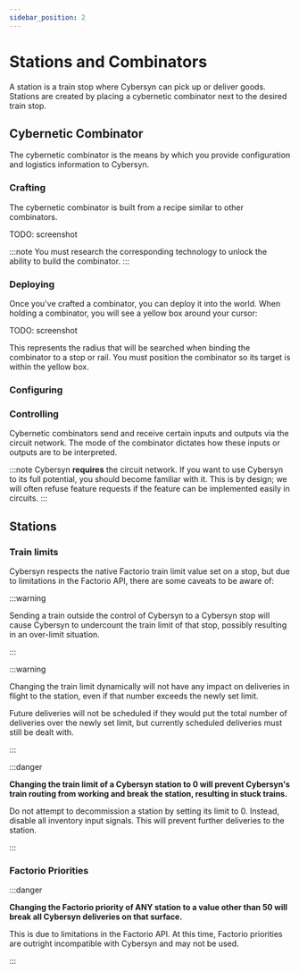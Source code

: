 ```yaml
---
sidebar_position: 2
---
```


# Stations and Combinators

A station is a train stop where Cybersyn can pick up or deliver goods. Stations are created by placing a cybernetic combinator next to the desired train stop.

## Cybernetic Combinator

The cybernetic combinator is the means by which you provide configuration and logistics information
to Cybersyn.

### Crafting

The cybernetic combinator is built from a recipe similar to other combinators.

TODO: screenshot

:::note
You must research the corresponding technology to unlock the ability to build the combinator.
:::

### Deploying

Once you've crafted a combinator, you can deploy it into the world. When holding a combinator, you
will see a yellow box around your cursor:

TODO: screenshot

This represents the radius that will be searched when binding the combinator to a stop or rail. You
must position the combinator so its target is within the yellow box.

### Configuring

### Controlling

Cybernetic combinators send and receive certain inputs and outputs via the circuit network. The mode
of the combinator dictates how these inputs or outputs are to be interpreted.

:::note
Cybersyn **requires** the circuit network. If you want to use Cybersyn to its full potential, you
should become familiar with it. This is by design; we will often refuse feature requests if the
feature can be implemented easily in circuits.
:::

## Stations

### Train limits

Cybersyn respects the native Factorio train limit value set on a stop, but due to limitations in the Factorio API, there are some caveats to be aware of:

:::warning

Sending a train outside the control of Cybersyn to a Cybersyn stop will cause Cybersyn to undercount
the train limit of that stop, possibly resulting in an over-limit situation.

:::

:::warning

Changing the train limit dynamically will not have any impact on deliveries in flight to the station, even if that number exceeds the newly set limit.

Future deliveries will not be scheduled if they would put the total number of deliveries over the newly set limit, but currently scheduled deliveries must still be dealt with.

:::

:::danger

**Changing the train limit of a Cybersyn station to 0 will prevent Cybersyn's train routing from working and break the station, resulting in stuck trains.**

Do not attempt to decommission a station by setting its limit to 0. Instead, disable all inventory input signals. This will prevent further deliveries to the station.

:::

### Factorio Priorities

:::danger

**Changing the Factorio priority of ANY station to a value other than 50 will break all Cybersyn deliveries on that surface.**

This is due to limitations in the Factorio API. At this time, Factorio priorities are outright incompatible with Cybersyn and may not be used.

:::
